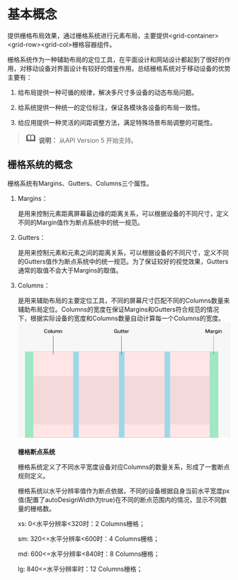 # 基本概念<a name="ZH-CN_TOPIC_0000001164290724"></a>

提供栅格布局效果，通过栅格系统进行元素布局，主要提供<grid-container\><grid-row\><grid-col\>栅格容器组件。

栅格系统作为一种辅助布局的定位工具，在平面设计和网站设计都起到了很好的作用，对移动设备对界面设计有较好的借鉴作用。总结栅格系统对于移动设备的优势主要有：

1.  给布局提供一种可循的规律，解决多尺寸多设备的动态布局问题。

2.  给系统提供一种统一的定位标注，保证各模块各设备的布局一致性。

3.  给应用提供一种灵活的间距调整方法，满足特殊场景布局调整的可能性。


>![](../../public_sys-resources/icon-note.gif) **说明：** 
>从API Version 5 开始支持。

## 栅格系统的概念<a name="zh-cn_topic_0000001127284864_section1429110563714"></a>

栅格系统有Margins、Gutters、Columns三个属性。

1.  Margins：

    是用来控制元素距离屏幕最边缘的距离关系，可以根据设备的不同尺寸，定义不同的Margin值作为断点系统中的统一规范。

2.  Gutters：

    是用来控制元素和元素之间的距离关系，可以根据设备的不同尺寸，定义不同的Gutters值作为断点系统中的统一规范。为了保证较好的视觉效果，Gutters通常的取值不会大于Margins的取值。

3.  Columns：

    是用来辅助布局的主要定位工具，不同的屏幕尺寸匹配不同的Columns数量来辅助布局定位。Columns的宽度在保证Margins和Gutters符合规范的情况下，根据实际设备的宽度和Columns数量自动计算每一个Columns的宽度。![](figures/zh-cn_image_0000001166441674.png)

    **栅格断点系统**

    栅格系统定义了不同水平宽度设备对应Columns的数量关系，形成了一套断点规则定义。

    栅格系统以水平分辨率值作为断点依据，不同的设备根据自身当前水平宽度px值\(配置了autoDesignWidth为true\)在不同的断点范围内的情况，显示不同数量的栅格数。

    xs:  0<水平分辨率<320时：2 Columns栅格；

    sm: 320<=水平分辨率<600时：4 Columns栅格；

    md: 600<=水平分辨率<840时：8 Columns栅格；

    lg: 840<=水平分辨率时：12 Columns栅格；


